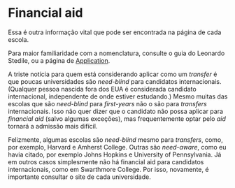 # Financial aid

Essa é outra informação vital que pode ser encontrada na página de cada escola. 

Para maior familiaridade com a nomenclatura, consulte o guia do Leonardo Stedile, ou a página de [Application](http://www.qilabs.org/guias/application).

A triste notícia para quem está considerando aplicar como um *transfer* é que poucas universidades são *need-blind* para candidatos internacionais. (Qualquer pessoa nascida fora dos EUA é considerada candidato internacional, independente de onde estiver estudando.) Mesmo muitas das escolas que são *need-blind* para *first-years* não o são para *transfers* internacionais. Isso não quer dizer que o candidato não possa aplicar para *financial aid* (salvo algumas exceções), mas frequentemente optar pelo *aid* tornará a admissão mais difícil. 

Felizmente, algumas escolas são *need-blind* mesmo para *transfers*, como, por exemplo, Harvard e Amherst College. Outras são *need-aware*, como eu havia citado, por exemplo Johns Hopkins e University of Pennsylvania. Já em outros casos simplesmente não há financial aid para candidatos internacionais, como em Swarthmore College. Por isso, novamente, é importante consultar o site de cada universidade.
